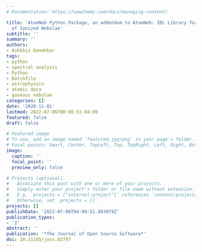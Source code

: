 ```yaml
---
# Documentation: https://wowchemy.com/docs/managing-content/

title: 'AtomNeb Python Package, an addendum to AtomNeb: IDL Library for Atomic Data
  of Ionized Nebulae'
subtitle: ''
summary: ''
authors:
- Ashkbiz Danehkar
tags:
- python
- spectral analysis
- Python
- Batchfile
- astrophysics
- atomic data
- gaseous nebulae
categories: []
date: '2020-11-01'
lastmod: 2022-07-06T00:00:51-04:00
featured: false
draft: false

# Featured image
# To use, add an image named `featured.jpg/png` to your page's folder.
# Focal points: Smart, Center, TopLeft, Top, TopRight, Left, Right, BottomLeft, Bottom, BottomRight.
image:
  caption: ''
  focal_point: ''
  preview_only: false

# Projects (optional).
#   Associate this post with one or more of your projects.
#   Simply enter your project's folder or file name without extension.
#   E.g. `projects = ["internal-project"]` references `content/project/deep-learning/index.md`.
#   Otherwise, set `projects = []`.
projects: []
publishDate: '2022-07-06T04:00:51.803079Z'
publication_types:
- '2'
abstract: ''
publication: '*The Journal of Open Source Software*'
doi: 10.21105/joss.02797
---
```

